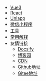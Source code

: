 <!-- _navbar.md -->
* [Vue3](vue3/hooks/useCountDown)
* [React](react/index.md)
* [Uniapp](uniapp/index.md)
* [微信小程序](wx/index.md)
* [工具](tools/index.md)
* [常用解释](interpretation/index.md)
* 友情链接
  * [Docsify](https://docsify.js.org/#/)
  * [博客园](https://www.cnblogs.com)
  * [CDN](https://www.jsdelivr.com/)
  * [Github地址](https://github.com)
  * [Gitee地址](https://gitee.com)
